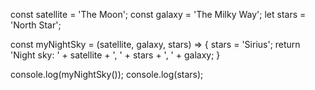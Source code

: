 const satellite = 'The Moon';
const galaxy = 'The Milky Way';
let stars = 'North Star';

const myNightSky = (satellite, galaxy, stars) => {
  stars = 'Sirius';
  return 'Night sky: ' + satellite + ', ' + stars + ', ' + galaxy;
}

console.log(myNightSky());
console.log(stars);